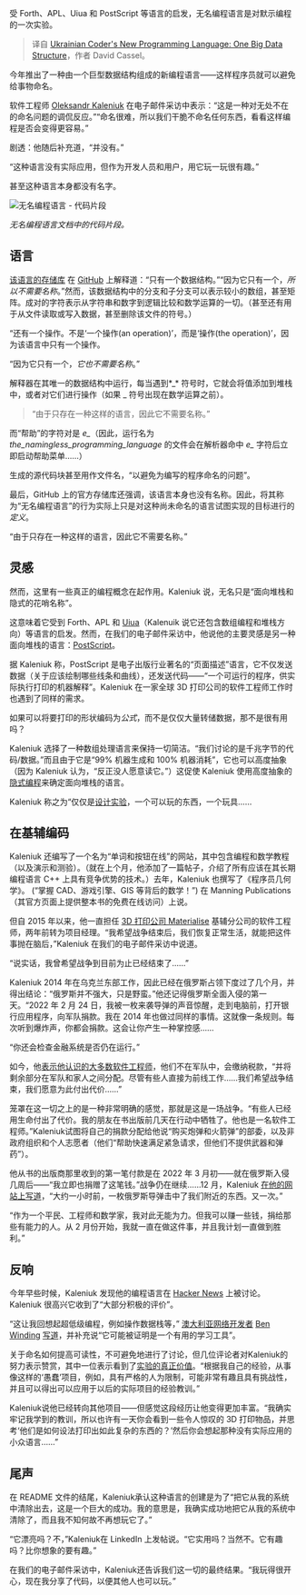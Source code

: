 
<!--
title: 乌克兰程序员的新编程语言：一个大型数据结构
cover: https://cdn.thenewstack.io/media/2024/04/8f4d7751-head-1597572_1280.jpg
-->

受 Forth、APL、Uiua 和 PostScript 等语言的启发，无名编程语言是对默示编程的一次实验。

> 译自 [Ukrainian Coder's New Programming Language: One Big Data Structure](https://thenewstack.io/ukrainian-coders-new-programming-language-one-big-data-structure/)，作者 David Cassel。

今年推出了一种由一个巨型数据结构组成的新编程语言——这样程序员就可以避免给事物命名。

软件工程师 [Oleksandr Kaleniuk](https://www.linkedin.com/in/okaleniuk/recent-activity/all/) 在电子邮件采访中表示：“这是一种对无处不在的命名问题的调侃反应。”“命名很难，所以我们干脆不命名任何东西，看看这样编程是否会变得更容易。”

剧透：他随后补充道，“并没有。”

“这种语言没有实际应用，但作为开发人员和用户，用它玩一玩很有趣。”

甚至这种语言本身都没有名字。

![无名编程语言 - 代码片段](https://cdn.thenewstack.io/media/2024/04/e0a6f63e-the-namingless-programming-language-code-snippet.png)

*无名编程语言文档中的代码片段。*

## 语言

[该语言的存储库](https://github.com/akalenuk/the_namingless_programming_language) 在 [GitHub](https://thenewstack.io/github-developer-productivity-at-30-billion-messages-per-day/) 上解释道：“只有一个数据结构。”“因为它只有一个，*所以不需要名称*。”然而，该数据结构中的分支和子分支可以表示较小的数组，甚至矩阵。成对的字符表示从字符串和数字到逻辑比较和数学运算的一切。（甚至还有用于从文件读取或写入数据，甚至删除该文件的符号。）

“还有一个操作。不是‘一个操作(an operation)’，而是‘操作(the operation)’，因为该语言中只有一个操作。

“因为它只有一个，*它也不需要名称*。”

解释器在其唯一的数据结构中运行，每当遇到*_* 符号时，它就会将值添加到堆栈中，或者对它们进行操作（如果 _ 符号出现在数学运算之前）。

> “由于只存在一种这样的语言，因此它不需要名称。”

而“帮助”的字符对是 *e_*（因此，运行名为 *the_namingless_programming_language* 的文件会在解析器命中 *e_* 字符后立即启动帮助菜单……）

生成的源代码块甚至用作文件名，“以避免为编写的程序命名的问题”。

最后，GitHub 上的官方存储库还强调，该语言本身也没有名称。因此，将其称为“无名编程语言”的行为实际上只是对这种尚未命名的语言试图实现的目标进行的*定义*。

“由于只存在一种这样的语言，因此它不需要名称。”

## 灵感

然而，这里有一些真正的编程概念在起作用。Kaleniuk 说，无名只是“面向堆栈和隐式的花哨名称”。

这意味着它受到 Forth、APL 和 [Uiua](https://www.uiua.org/)（Kalenuik 说它还包含数组编程和堆栈方向）等语言的启发。然而，在我们的电子邮件采访中，他说他的主要灵感是另一种面向堆栈的语言：[PostScript](https://en.wikipedia.org/wiki/PostScript)。

据 Kaleniuk 称，PostScript 是电子出版行业著名的“页面描述”语言，它不仅发送数据（关于应该绘制哪些线条和曲线），还发送代码——“一个可运行的程序，供实际执行打印的机器解释”。Kaleniuk 在一家全球 3D 打印公司的软件工程师工作时也遇到了同样的需求。

如果可以将要打印的形状编码为*公式*，而不是仅仅大量转储数据，那不是很有用吗？

Kaleniuk 选择了一种数组处理语言来保持一切简洁。“我们讨论的是千兆字节的代码/数据。”而且由于它是“99% 机器生成和 100% 机器消耗”，它也可以高度抽象（因为 Kaleniuk 认为，“反正没人愿意读它。”）这促使 Kaleniuk 使用高度抽象的[隐式编程](%E2%80%9Dhttps://en.wikipedia.org/wiki/Tacit_programming%E2%80%9D)来确定面向堆栈的语言。

Kaleniuk 称之为“仅仅是[设计实验](https://thenewstack.io/the-power-of-prototyping-in-user-experience-design/)，一个可以玩的东西，一个玩具……

## 在基辅编码

Kaleniuk 还编写了一个名为“单词和按钮在线”的网站，其中包含编程和数学教程（以及演示和测验）。（就在上个月，他添加了一篇帖子，介绍了所有应该在其长期编程语言 C++ 上具有竞争优势的技术。）去年，Kaleniuk 也撰写了《程序员几何学》。 (“掌握 CAD、游戏引擎、GIS 等背后的数学！”) 在 Manning Publications（其官方页面上提供整本书的免费在线访问）上说。

但自 2015 年以来，他一直担任 [3D 打印公司 Materialise](https://www.materialise.com/en/about/locations/ukraine) 基辅分公司的软件工程师，两年前转为项目经理。“我希望战争结束后，我们恢复正常生活，就能把这件事抛在脑后，”Kaleniuk 在我们的电子邮件采访中说道。


“说实话，我曾希望战争到目前为止已经结束了……”

Kaleniuk 2014 年在乌克兰东部工作，因此已经在俄罗斯占领下度过了几个月，并得出结论：“俄罗斯并不强大，只是野蛮。”他还记得俄罗斯全面入侵的第一天。“2022 年 2 月 24 日，我被一枚来袭导弹的声音惊醒，走到电脑前，打开银行应用程序，向军队捐款。我在 2014 年也做过同样的事情。这就像一条规则。每次听到爆炸声，你都会捐款。这会让你产生一种掌控感……

“你还会检查金融系统是否仍在运行。”

如今，他[表示他认识的大多数软件工程师](https://thenewstack.io/85-of-engineers-say-theyll-use-an-idp-in-2024/)，他们不在军队中，会缴纳税款，“并将剩余部分在军队和家人之间分配。尽管有些人直接为前线工作……我们希望战争结束，我们愿意为此付出代价……”

笼罩在这一切之上的是一种非常明确的感觉，那就是这是一场战争。“有些人已经用生命付出了代价。我的朋友在书出版前几天在行动中牺牲了。他也是一名软件工程师。”Kaleniuk试图将自己的捐款分配给他说“购买炮弹和火箭弹”的部委，以及非政府组织和个人志愿者（他们“帮助快速满足紧急请求，但他们不提供武器和弹药”）。

他从书的出版商那里收到的第一笔付款是在 2022 年 3 月初——就在俄罗斯入侵几周后——“我立即也捐赠了这笔钱。”战争仍在继续……12 月，Kaleniuk [在他的网站上写道](https://wordsandbuttons.online/why.html)，“大约一小时前，一枚俄罗斯导弹击中了我们附近的东西。又一次。”

“作为一个平民、工程师和数学家，我对此无能为力。但我可以赚一些钱，捐给那些有能力的人。从 2 月份开始，我就一直在做这件事，并且我计划一直做到胜利。”

## 反响

今年早些时候，Kaleniuk 发现他的编程语言在 [Hacker News](%E2%80%9Dhttps://news.ycombinator.com/item?id=39362200%E2%80%9D) 上被讨论。Kaleniuk 很高兴它收到了“大部分积极的评价”。

“这让我回想起超低级编程，例如操作数据栈等，” [澳大利亚网络开发者](https://benwinding.com/about/) [Ben Winding](https://news.ycombinator.com/item?id=39364589) [写道](https://news.ycombinator.com/item?id=39364589)，并补充说“它可能被证明是一个有用的学习工具”。

关于命名如何提高可读性，不可避免地进行了讨论，但几位评论者对Kaleniuk的努力表示赞赏，其中一位表示看到了[实验的真正价值](https://news.ycombinator.com/item?id=39426993)。“根据我自己的经验，从事像这样的‘愚蠢’项目，例如，具有严格的人为限制，可能非常有趣且具有挑战性，并且可以得出可以应用于以后的实际项目的经验教训。”

Kaleniuk说他已经转向其他项目——但感觉这段经历让他变得更加丰富。“我确实牢记我学到的教训，所以也许有一天你会看到一些令人惊叹的 3D 打印物品，并思考‘他们是如何设法打印出如此复杂的东西的？’然后你会想起那种没有实际应用的小众语言……”

## 尾声

在 README 文件的结尾，Kaleniuk承认这种语言的创建是为了“把它从我的系统中清除出去，这是一个巨大的成功。我的意思是，我确实成功地把它从我的系统中清除了，而且我不知何故不再想玩它了。”

“它漂亮吗？不，”Kaleniuk在 LinkedIn 上发帖说。“它实用吗？当然不。它有趣吗？比你想象的要有趣。”

在我们的电子邮件采访中，Kaleniuk还告诉我们这一切的最终结果。“我玩得很开心，现在我分享了代码，以便其他人也可以玩。”